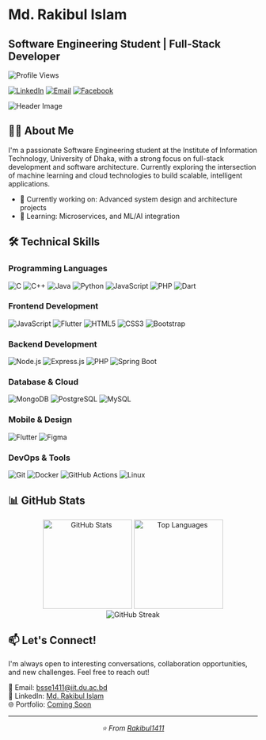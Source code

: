 # Md. Rakibul Islam
## Software Engineering Student | Full-Stack Developer

![Profile Views](https://komarev.com/ghpvc/?username=Rakibul1411&color=brightgreen&style=flat)

[![LinkedIn](https://img.shields.io/badge/LinkedIn-0077B5?style=flat-square&logo=linkedin&logoColor=white)](https://linkedin.com/in/md-rakibul-islam-33a706270)
[![Email](https://img.shields.io/badge/Email-D14836?style=flat-square&logo=gmail&logoColor=white)](mailto:bsse1411@iit.du.ac.bd)
[![Facebook](https://img.shields.io/badge/Facebook-1877F2?style=flat-square&logo=facebook&logoColor=white)](https://facebook.com/rakibalnatiq)

![Header Image](https://raw.githubusercontent.com/halfrost/halfrost/master/icons/header_1.png)

## 👨‍💻 About Me

I'm a passionate Software Engineering student at the Institute of Information Technology, University of Dhaka, with a strong focus on full-stack development and software architecture. Currently exploring the intersection of machine learning and cloud technologies to build scalable, intelligent applications.

- 🔭 Currently working on: Advanced system design and architecture projects
- 🌱 Learning: Microservices, and ML/AI integration

## 🛠️ Technical Skills

### Programming Languages
<p>
  <img alt="C" src="https://img.shields.io/badge/C-00599C?style=for-the-badge&logo=c&logoColor=white" />
  <img alt="C++" src="https://img.shields.io/badge/C++-00599C?style=for-the-badge&logo=c%2B%2B&logoColor=white" />
  <img alt="Java" src="https://img.shields.io/badge/Java-ED8B00?style=for-the-badge&logo=openjdk&logoColor=white" />
  <img alt="Python" src="https://img.shields.io/badge/Python-3776AB?style=for-the-badge&logo=python&logoColor=white" />
  <img alt="JavaScript" src="https://img.shields.io/badge/JavaScript-F7DF1E?style=for-the-badge&logo=javascript&logoColor=black" />
  <img alt="PHP" src="https://img.shields.io/badge/PHP-777BB4?style=for-the-badge&logo=php&logoColor=white" />
  <img alt="Dart" src="https://img.shields.io/badge/Dart-0175C2?style=for-the-badge&logo=dart&logoColor=white" />
</p>

### Frontend Development
<p>
  <img alt="JavaScript" src="https://img.shields.io/badge/JavaScript-F7DF1E?style=for-the-badge&logo=javascript&logoColor=black" />
  <img alt="Flutter" src="https://img.shields.io/badge/Flutter-02569B?style=for-the-badge&logo=flutter&logoColor=white" />
  <img alt="HTML5" src="https://img.shields.io/badge/HTML5-E34F26?style=for-the-badge&logo=html5&logoColor=white" />
  <img alt="CSS3" src="https://img.shields.io/badge/CSS3-1572B6?style=for-the-badge&logo=css3&logoColor=white" />
  <img alt="Bootstrap" src="https://img.shields.io/badge/Bootstrap-563D7C?style=for-the-badge&logo=bootstrap&logoColor=white" />
</p>

### Backend Development
<p>
  <img alt="Node.js" src="https://img.shields.io/badge/Node.js-339933?style=for-the-badge&logo=node.js&logoColor=white" />
  <img alt="Express.js" src="https://img.shields.io/badge/Express.js-000000?style=for-the-badge&logo=express&logoColor=white" />
  <img alt="PHP" src="https://img.shields.io/badge/PHP-777BB4?style=for-the-badge&logo=php&logoColor=white" />
  <img alt="Spring Boot" src="https://img.shields.io/badge/Spring_Boot-6DB33F?style=for-the-badge&logo=spring-boot&logoColor=white" />
</p>

### Database & Cloud
<p>
  <img alt="MongoDB" src="https://img.shields.io/badge/MongoDB-4EA94B?style=for-the-badge&logo=mongodb&logoColor=white" />
  <img alt="PostgreSQL" src="https://img.shields.io/badge/PostgreSQL-316192?style=for-the-badge&logo=postgresql&logoColor=white" />
  <img alt="MySQL" src="https://img.shields.io/badge/MySQL-4479A1?style=for-the-badge&logo=mysql&logoColor=white" />
</p>

### Mobile & Design
<p>
  <img alt="Flutter" src="https://img.shields.io/badge/Flutter-02569B?style=for-the-badge&logo=flutter&logoColor=white" />
  <img alt="Figma" src="https://img.shields.io/badge/Figma-F24E1E?style=for-the-badge&logo=figma&logoColor=white" />
</p>

### DevOps & Tools
<p>
  <img alt="Git" src="https://img.shields.io/badge/Git-F05032?style=for-the-badge&logo=git&logoColor=white" />
  <img alt="Docker" src="https://img.shields.io/badge/Docker-2496ED?style=for-the-badge&logo=docker&logoColor=white" />
  <img alt="GitHub Actions" src="https://img.shields.io/badge/GitHub_Actions-2088FF?style=for-the-badge&logo=github-actions&logoColor=white" />
  <img alt="Linux" src="https://img.shields.io/badge/Linux-FCC624?style=for-the-badge&logo=linux&logoColor=black" />
</p>

## 📊 GitHub Stats

<div align="center">
  <img src="https://github-readme-stats.vercel.app/api?username=Rakibul1411&show_icons=true&theme=tokyonight&hide_border=true&count_private=true" alt="GitHub Stats" height="180em" />
  <img src="https://github-readme-stats.vercel.app/api/top-langs/?username=Rakibul1411&layout=compact&theme=tokyonight&hide_border=true" alt="Top Languages" height="180em" />
</div>

<div align="center">
  <img src="https://github-readme-streak-stats.herokuapp.com/?user=Rakibul1411&theme=tokyonight&hide_border=true" alt="GitHub Streak" />
</div>

## 📫 Let's Connect!

I'm always open to interesting conversations, collaboration opportunities, and new challenges. Feel free to reach out!

📧 Email: bsse1411@iit.du.ac.bd  
🔗 LinkedIn: [Md. Rakibul Islam](https://linkedin.com/in/md-rakibul-islam-33a706270)  
🌐 Portfolio: [Coming Soon]()

---

<div align="center">
  <i>⭐️ From <a href="https://github.com/Rakibul1411">Rakibul1411</a></i>
</div>
